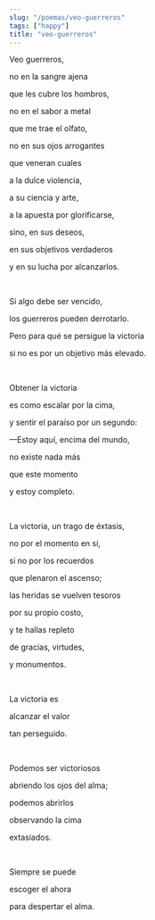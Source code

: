 ```yaml
---
slug: "/poemas/veo-guerreros"
tags: ["happy"]
title: "veo-guerreros"
---
```

Veo guerreros,

no en la sangre ajena

que les cubre los hombros,

no en el sabor a metal

que me trae el olfato,

no en sus ojos arrogantes

que veneran cuales

a la dulce violencia,

a su ciencia y arte,

a la apuesta por glorificarse,

sino, en sus deseos,

en sus objetivos verdaderos

y en su lucha por alcanzarlos.

&nbsp;

Si algo debe ser vencido,

los guerreros pueden derrotarlo.

Pero para qué se persigue la victoria

si no es por un objetivo más elevado.

&nbsp;

Obtener la victoria

es como escalar por la cima,

y sentir el paraíso por un segundo:

—Estoy aquí, encima del mundo,

no existe nada más

que este momento

y estoy completo.

&nbsp;

La victoria, un trago de éxtasis,

no por el momento en sí,

si no por los recuerdos

que plenaron el ascenso;

las heridas se vuelven tesoros

por su propio costo,

y te hallas repleto

de gracias, virtudes,

y monumentos.

&nbsp;

La victoria es

alcanzar el valor

tan perseguido.

&nbsp;

Podemos ser victoriosos

abriendo los ojos del alma;

podemos abrirlos

observando la cima

extasiados.

&nbsp;

Siempre se puede

escoger el ahora

para despertar el alma.
